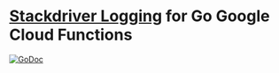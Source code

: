 # [Stackdriver Logging](https://cloud.google.com/logging/) for Go Google Cloud Functions

[![GoDoc](https://godoc.org/github.com/ncruces/go-gcf/logging?status.svg)](https://godoc.org/github.com/ncruces/go-gcf/logging)